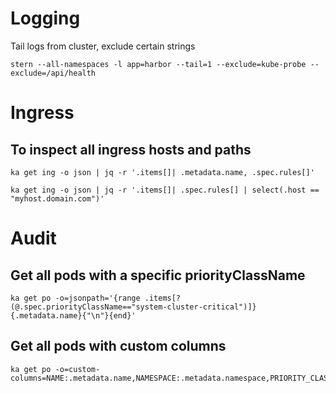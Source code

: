 # Logging
Tail logs from cluster, exclude certain strings
```
stern --all-namespaces -l app=harbor --tail=1 --exclude=kube-probe --exclude=/api/health
```

# Ingress
## To inspect all ingress hosts and paths
```
ka get ing -o json | jq -r '.items[]| .metadata.name, .spec.rules[]'
```
```
ka get ing -o json | jq -r '.items[]| .spec.rules[] | select(.host == "myhost.domain.com")'
```

# Audit
## Get all pods with a specific priorityClassName

```
ka get po -o=jsonpath='{range .items[?(@.spec.priorityClassName=="system-cluster-critical")]}{.metadata.name}{"\n"}{end}'
```

## Get all pods with custom columns
```
ka get po -o=custom-columns=NAME:.metadata.name,NAMESPACE:.metadata.namespace,PRIORITY_CLASS:.spec.priorityClassName
```
